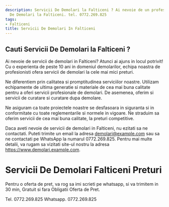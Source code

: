 ```yaml
---
description: Servicii De Demolari la Falticeni ? Ai nevoie de un profesionist in Servicii
  De Demolari la Falticeni. tel. 0772.269.825
tags:
- Falticeni
title: Servicii De Demolari In Falticeni
---
```



## Cauti Servicii De Demolari la Falticeni ?

Ai nevoie de servicii de demolari in Falticeni? Atunci ai ajuns in locul potrivit! Cu o experienta de peste 10 ani in domeniul demolarilor, echipa noastra de profesionisti ofera servicii de demolari la cele mai mici preturi.

Ne diferentiem prin calitatea si promptitudinea serviciilor noastre. Utilizam echipamente de ultima generatie si materiale de cea mai buna calitate pentru a oferi servicii profesionale de demolari. De asemenea, oferim si servicii de curatare si curatare dupa demolare.

Ne asiguram ca toate proiectele noastre se desfasoara in siguranta si in conformitate cu toate reglementarile si normele in vigoare. Ne straduim sa oferim servicii de cea mai buna calitate, la preturi competitive.

Daca aveti nevoie de servicii de demolari in Falticeni, nu ezitati sa ne contactati. Puteti trimite un email la adresa demolari@example.com sau sa ne contactati pe WhatsApp la numarul 0772.269.825. Pentru mai multe detalii, va rugam sa vizitati site-ul nostru la adresa https://www.demolari.example.com.

# Servicii De Demolari Falticeni Preturi
Pentru o oferta de pret, va rog sa imi scrieti pe whatsapp, si va trimitem in 30 min, Gratuit si fara Obligatii Oferta de Pret.

Tel. 0772.269.825
Whatsapp. 0772.269.825